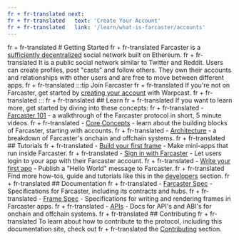 ```yaml
---
fr + fr-translated next:
fr + fr-translated   text: 'Create Your Account'
fr + fr-translated   link: '/learn/what-is-farcaster/accounts'
---
```

fr + fr-translated # Getting Started
fr + fr-translated Farcaster is a [sufficiently decentralized](https://www.varunsrinivasan.com/2022/01/11/sufficient-decentralization-for-social-networks) social network built on Ethereum.
fr + fr-translated It is a public social network similar to Twitter and Reddit. Users can create profiles, post "casts" and follow others. They own their accounts and relationships with other users and are free to move between different apps.
fr + fr-translated :::tip Join Farcaster
fr + fr-translated If you're not on Farcaster, get started by [creating your account](https://www.warpcast.com/) with Warpcast.
fr + fr-translated :::
fr + fr-translated ## Learn
fr + fr-translated If you want to learn more, get started by diving into these concepts:
fr + fr-translated - [Farcaster 101](https://www.youtube.com/playlist?list=PL0eq1PLf6eUdm35v_840EGLXkVJDhxhcF) - a walkthrough of the Farcaster protocol in short, 5 minute videos.
fr + fr-translated - [Core Concepts](./learn/what-is-farcaster/accounts.md) - learn about the building blocks of Farcaster, starting with accounts.
fr + fr-translated - [Architecture](./learn/architecture/overview.md) - a breakdown of Farcaster's onchain and offchain systems.
fr + fr-translated ## Tutorials
fr + fr-translated - [Build your first frame](./developers/guides/frames/poll.md) - Make mini-apps that run inside Farcaster.
fr + fr-translated - [Sign in with Farcaster](./auth-kit/installation.md) - Let users login to your app with their Farcaster account.
fr + fr-translated - [Write your first app](./developers/index.md) - Publish a "Hello World" message to Farcaster.
fr + fr-translated Find more how-tos, guide and tutorials like this in the [developers](./developers/) section.
fr + fr-translated ## Documentation
fr + fr-translated - [Farcaster Spec](https://github.com/farcasterxyz/protocol) - Specifications for Farcaster, including its contracts and hubs.
fr + fr-translated - [Frame Spec](./reference/frames/spec.md) - Specifications for writing and rendering frames in Farcaster apps.
fr + fr-translated - [APIs](./reference/index) - Docs for API's and ABI's for onchain and offchain systems.
fr + fr-translated ## Contributing
fr + fr-translated To learn about how to contribute to the protocol, including this documentation site, check out
fr + fr-translated the [Contributing](./learn/contributing/overview.md) section.